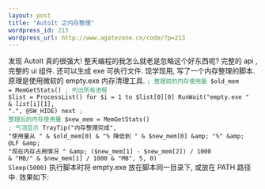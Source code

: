 ```yaml
--- 
layout: post
title: "AutoIt 之内存整理"
wordpress_id: 213
wordpress_url: http://www.agatezone.cn/code/?p=213
---
```

发现 AutoIt 真的很强大! 整天编程的我怎么就老是忽略这个好东西呢? 完整的 api , 完整的 ui 组件. 还可以生成 exe 可执行文件. 现学现用, 写了一个内存整理的脚本. 原理是使用微软的 empty.exe 内存清理工具.
<code><span style="color: #339966;">; 整理前的内存使用量</span>
$old_mem = MemGetStats()
<span style="color: #339966;">; 列出所有进程</span>
$list = ProcessList()
for $i = 1 to $list[0][0]
RunWait("empty.exe " &amp; $list[$i][1], ".", @SW_HIDE)
next
<span style="color: #339966;">; 整理后的内存使用量</span>
$new_mem = MemGetStats()
<span style="color: #339966;">; 气泡显示</span>
TrayTip("内存整理完成", "使用量从 " &amp; $old_mem[0] &amp; "% 降低到 " &amp; $new_mem[0] &amp; "%" &amp; @LF &amp; "现在内存占用情况 " &amp; ($new_mem[1] - $new_mem[2]) / 1000 &amp; "MB/" &amp; $new_mem[1] / 1000 &amp; "MB", 5, 0)
Sleep(5000)</code>
执行脚本时将 empty.exe 放在脚本同一目录下, 或放在 PATH 路径中. 效果如下:
<img src="/images/archive/2008/09/memory.png" alt="" />
